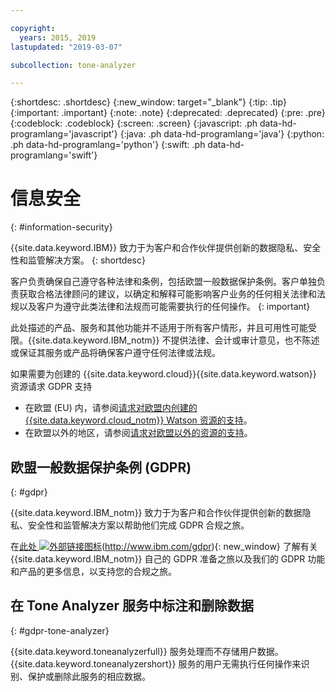 ```yaml
---

copyright:
  years: 2015, 2019
lastupdated: "2019-03-07"

subcollection: tone-analyzer

---
```


{:shortdesc: .shortdesc}
{:new_window: target="_blank"}
{:tip: .tip}
{:important: .important}
{:note: .note}
{:deprecated: .deprecated}
{:pre: .pre}
{:codeblock: .codeblock}
{:screen: .screen}
{:javascript: .ph data-hd-programlang='javascript'}
{:java: .ph data-hd-programlang='java'}
{:python: .ph data-hd-programlang='python'}
{:swift: .ph data-hd-programlang='swift'}

# 信息安全
{: #information-security}

{{site.data.keyword.IBM}} 致力于为客户和合作伙伴提供创新的数据隐私、安全性和监管解决方案。
{: shortdesc}

客户负责确保自己遵守各种法律和条例，包括欧盟一般数据保护条例。客户单独负责获取合格法律顾问的建议，以确定和解释可能影响客户业务的任何相关法律和法规以及客户为遵守此类法律和法规而可能需要执行的任何操作。
{: important}

此处描述的产品、服务和其他功能并不适用于所有客户情形，并且可用性可能受限。{{site.data.keyword.IBM_notm}} 不提供法律、会计或审计意见，也不陈述或保证其服务或产品将确保客户遵守任何法律或法规。

如果需要为创建的 {{site.data.keyword.cloud}}{{site.data.keyword.watson}} 资源请求 GDPR 支持

-   在欧盟 (EU) 内，请参阅[请求对欧盟内创建的 {{site.data.keyword.cloud_notm}} Watson 资源的支持](/docs/services/watson?topic=watson-gdpr-sar#request-EU)。
-   在欧盟以外的地区，请参阅[请求对欧盟以外的资源的支持](/docs/services/watson?topic=watson-gdpr-sar#request-non-EU)。

## 欧盟一般数据保护条例 (GDPR)
{: #gdpr}

{{site.data.keyword.IBM_notm}} 致力于为客户和合作伙伴提供创新的数据隐私、安全性和监管解决方案以帮助他们完成 GDPR 合规之旅。

在[此处 ![外部链接图标](../../icons/launch-glyph.svg "外部链接图标")](../../icons/launch-glyph.svg "外部链接图标")(http://www.ibm.com/gdpr){: new_window} 了解有关 {{site.data.keyword.IBM_notm}} 自己的 GDPR 准备之旅以及我们的 GDPR 功能和产品的更多信息，以支持您的合规之旅。

## 在 Tone Analyzer 服务中标注和删除数据
{: #gdpr-tone-analyzer}

{{site.data.keyword.toneanalyzerfull}} 服务处理而不存储用户数据。{{site.data.keyword.toneanalyzershort}} 服务的用户无需执行任何操作来识别、保护或删除此服务的相应数据。
